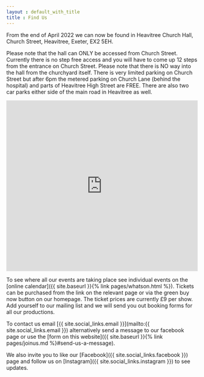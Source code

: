 ```yaml
---
layout : default_with_title
title : Find Us
---
```


From the end of April 2022 we can now be found in Heavitree Church Hall, Church Street, Heavitree, Exeter, EX2 5EH.

Please note that the hall can ONLY be accessed from Church Street. Currently there is no step free access and you will have to come up 12 steps from the entrance on Church Street.
Please note that there is NO way into the hall from the churchyard itself.
There is very limited parking on Church Street but after 6pm the metered parking on Church Lane (behind the hospital) and parts of Heavitree High Street are FREE. There are also two car parks either side of the main road in Heavitree as well.

<iframe src="https://www.google.com/maps/embed?pb=!1m18!1m12!1m3!1d766.3526128025998!2d-3.5064399253726903!3d50.719874940055185!2m3!1f0!2f0!3f0!3m2!1i1024!2i768!4f13.1!3m3!1m2!1s0x0%3A0xa8f28ee1e160c95f!2zNTDCsDQzJzExLjciTiAzwrAzMCcyMi41Ilc!5e1!3m2!1sen!2suk!4v1650840577390!5m2!1sen!2suk" width="100%" height="450" style="border:0;" allowfullscreen="" loading="lazy" referrerpolicy="no-referrer-when-downgrade"></iframe>

To see where all our events are taking place see individual events on the [online calendar]({{ site.baseurl }}{% link pages/whatson.html %}).
Tickets can be purchased from the link on the relevant page or via the green buy now button on our homepage. The ticket prices are currently £9 per show. Add yourself to our mailing list and we will send you out booking forms for all our productions.


To contact us email [{{ site.social_links.email }}](mailto:{{ site.social_links.email }}) alternatively send a message to our facebook page or use the
[form on this website]({{ site.baseurl }}{% link pages/joinus.md %}#send-us-a-message).

We also invite you to like our [Facebook]({{ site.social_links.facebook }}) page and follow us on [Instagram]({{ site.social_links.instagram }}) to see updates.
